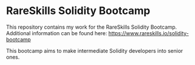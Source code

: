# RareSkills Solidity Bootcamp

This repository contains my work for the RareSkills Solidity Bootcamp. Additional information can be found here: https://www.rareskills.io/solidity-bootcamp

This bootcamp aims to make intermediate Solidity developers into senior ones.